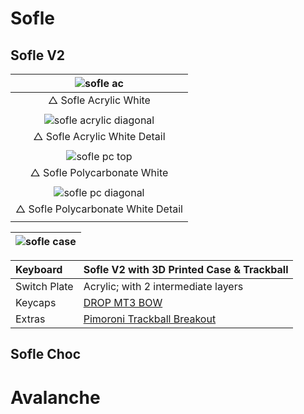 # Sofle
## Sofle V2

|![sofle ac](https://user-images.githubusercontent.com/79617315/150794859-ece497ba-f6fd-43f0-b743-7f51c7160f0a.jpg)|
|:--:|
|△ Sofle Acrylic White|
||
|![sofle acrylic diagonal](https://user-images.githubusercontent.com/79617315/150795342-8f4c850a-2ab9-4dc7-b5ef-0efb2ea58dcc.jpg)|
|△ Sofle Acrylic White Detail|
||
|![sofle pc top](https://user-images.githubusercontent.com/79617315/150795645-335d8b2d-b8e9-4630-9102-336ef35f1541.jpg)|
|△ Sofle Polycarbonate White|
||
|![sofle pc diagonal](https://user-images.githubusercontent.com/79617315/150795889-0fb46f0d-a638-4c58-acb2-ec3bf7e63096.jpg)|
|△ Sofle Polycarbonate White Detail|
||



|![sofle case](https://user-images.githubusercontent.com/79617315/150625256-86398ed9-8d6b-4c29-bf9f-ccc324fad485.jpg)|
|:--:|


| Keyboard |Sofle V2 with 3D Printed Case & Trackball| 
|:-|:-|
| Switch Plate | Acrylic; with 2 intermediate layers |
| Keycaps | [DROP MT3 BOW](https://drop.com/buy/drop-mt3-black-on-white-keycap-set)  |
| Extras  | [Pimoroni Trackball Breakout](https://shop.pimoroni.com/products/trackball-breakout)|
## Sofle Choc

# Avalanche
